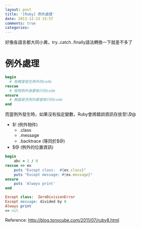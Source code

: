 ```yaml
---
layout: post
title: '[Ruby] 例外處理'
date: 2013-12-23 15:57
comments: true
categories: 
---
```

好像各語言都大同小異，try..catch..finally語法轉換一下就差不多了

#  例外處理
``` ruby begin..end當中的rescue
begin
  # 有機會發生例外的code
rescue
  # 發現例外後要執行的code
ensure
  # 無論是否例外都會執行的code
end
```

而當例外發生時，如果沒有指定變數，Ruby會將錯誤資訊存放至$!及$@
* $! (例外物件)
  * .class
  * .message
  * .backtrace (等同於$@)
* $@ (例外的位置資訊)


``` ruby example
begin
	abc = 1 / 0
rescue => ex
	puts "Except class:  #{ex.class}"
  	puts "Except message: #{ex.message}"
ensure
	puts 'Always print'
end

Except class:  ZeroDivisionError
Except message: divided by 0
Always print
=> nil
```

Reference:
http://blog.tonycube.com/2011/07/ruby8.html
  

